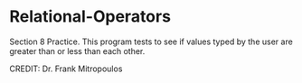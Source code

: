 # Relational-Operators
Section 8 Practice. 
This program tests to see if values typed by the user are greater than or less than each other.

CREDIT: Dr. Frank Mitropoulos
